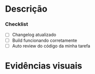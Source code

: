 # Descrição


### Checklist 
- [ ] Changelog atualizado
- [ ] Build funcionando corretamente
- [ ] Auto review do código da minha tarefa

# Evidências visuais